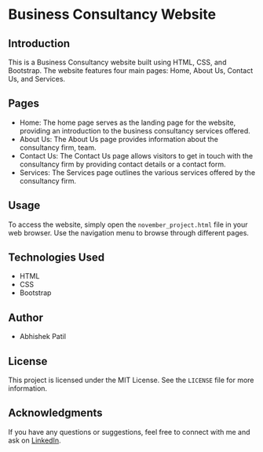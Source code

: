 <!DOCTYPE html>
<html>
<head>
  <title>Business Consultancy Website</title>
</head>
<body>
  <h1>Business Consultancy Website</h1>

  <h2>Introduction</h2>
  <p>This is a Business Consultancy website built using HTML, CSS, and Bootstrap. The website features four main pages: Home, About Us, Contact Us, and Services.</p>

  <h2>Pages</h2>
  <ul>
    <li>Home: The home page serves as the landing page for the website, providing an introduction to the business consultancy services offered.</li>
    <li>About Us: The About Us page provides information about the consultancy firm, team.</li>
    <li>Contact Us: The Contact Us page allows visitors to get in touch with the consultancy firm by providing contact details or a contact form.</li>
    <li>Services: The Services page outlines the various services offered by the consultancy firm.</li>
  </ul>

  <h2>Usage</h2>
  <p>To access the website, simply open the <code>november_project.html</code> file in your web browser. Use the navigation menu to browse through different pages.</p>

  <h2>Technologies Used</h2>
  <ul>
    <li>HTML</li>
    <li>CSS</li>
    <li>Bootstrap</li>
  </ul>

  <h2>Author</h2>
  <ul>
    <li>Abhishek Patil</li>
  </ul>

  <h2>License</h2>
  <p>This project is licensed under the MIT License. See the <code>LICENSE</code> file for more information.</p>

  <h2>Acknowledgments</h2>
  <p>If you have any questions or suggestions, feel free to connect with me and ask on <a href="https://www.linkedin.com/in/abhishek-patil-2181a6230/">LinkedIn</a>.</p>
</body>
</html>
